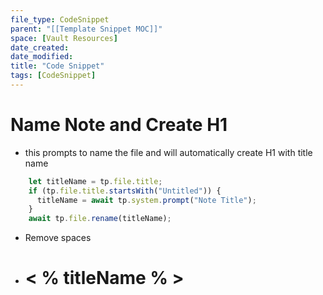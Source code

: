 ```yaml
---
file_type: CodeSnippet
parent: "[[Template Snippet MOC]]"
space: [Vault Resources]
date_created: 
date_modified: 
title: "Code Snippet"
tags: [CodeSnippet]
---
```

# Name Note and Create H1
- this prompts to name the file and will automatically create H1 with title name
```javascript
	let titleName = tp.file.title;
	if (tp.file.title.startsWith("Untitled")) {
	  titleName = await tp.system.prompt("Note Title");
	}
	await tp.file.rename(titleName);
```

- Remove spaces
- # < % titleName % >